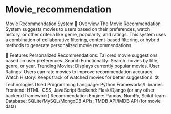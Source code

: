 # Movie_recommendation
Movie Recommendation System
📖 Overview
The Movie Recommendation System suggests movies to users based on their preferences, watch history, or other criteria like genre, popularity, and ratings. This system uses a combination of collaborative filtering, content-based filtering, or hybrid methods to generate personalized movie recommendations.

🔧 Features
Personalized Recommendations: Tailored movie suggestions based on user preferences.
Search Functionality: Search movies by title, genre, or year.
Trending Movies: Displays currently popular movies.
User Ratings: Users can rate movies to improve recommendation accuracy.
Watch History: Keeps track of watched movies for better suggestions.
🛠️ Technologies Used
Programming Language: Python
Frameworks/Libraries:
Frontend: HTML, CSS, JavaScript
Backend: Flask/Django (or any other backend framework)
Recommendation Engine: Pandas, NumPy, Scikit-learn
Database: SQLite/MySQL/MongoDB
APIs: TMDB API/IMDB API (for movie data)

